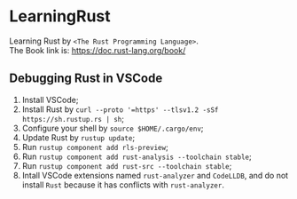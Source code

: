 # LearningRust
Learning Rust by `<The Rust Programming Language>`.  
The Book link is: https://doc.rust-lang.org/book/  

## Debugging Rust in VSCode  
1. Install VSCode;
2. Install Rust by `curl --proto '=https' --tlsv1.2 -sSf https://sh.rustup.rs | sh`;
3. Configure your shell by `source $HOME/.cargo/env`;
4. Update Rust by `rustup update`;
5. Run `rustup component add rls-preview`;
6. Run `rustup component add rust-analysis --toolchain stable`;
7. Run `rustup component add rust-src --toolchain stable`;
8. Intall VSCode extensions named `rust-analyzer` and `CodeLLDB`, and do not install `Rust` because it has conflicts with `rust-analyzer`.


